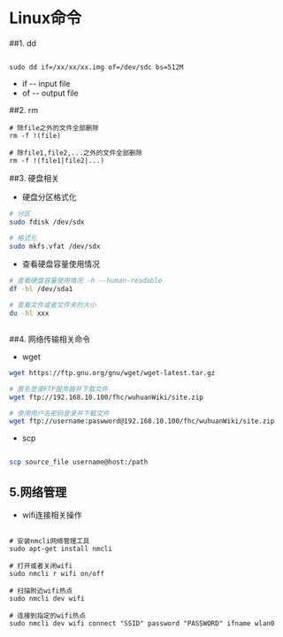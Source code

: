 # Linux命令

##1. dd
```shell

sudo dd if=/xx/xx/xx.img of=/dev/sdc bs=512M

```
* if -- input file
* of -- output file


##2. rm

```shell
# 除file之外的文件全部删除
rm -f !(file)

# 除file1,file2,...之外的文件全部删除
rm -f !(file1|file2|...)
```

##3. 硬盘相关

* 硬盘分区格式化
```bash
# 分区
sudo fdisk /dev/sdx

# 格式化
sudo mkfs.vfat /dev/sdx

```

* 查看硬盘容量使用情况
```bash
# 查看硬盘容量使用情况 -h --human-readable
df -hl /dev/sda1

# 查看文件或者文件夹的大小
du -hl xxx



```


##4. 网络传输相关命令

* wget
```bash
wget https://ftp.gnu.org/gnu/wget/wget-latest.tar.gz

# 匿名登录FTP服务器并下载文件
wget ftp://192.168.10.100/fhc/wuhuanWiki/site.zip

# 使用用户名密码登录并下载文件
wget ftp://username:paswword@192.168.10.100/fhc/wuhuanWiki/site.zip

```

* scp

```bash

scp source_file username@host:/path

```


## 5.网络管理

* wifi连接相关操作

```shell

# 安装nmcli网络管理工具
sudo apt-get install nmcli

# 打开或者关闭wifi
sudo nmcli r wifi on/off

# 扫描附近wifi热点
sudo nmcli dev wifi

# 连接到指定的wifi热点
sudo nmcli dev wifi connect "SSID" password "PASSWORD" ifname wlan0

```